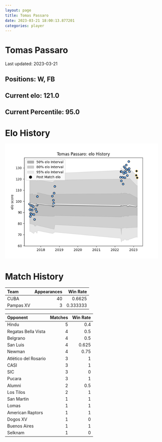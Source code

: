 ```yaml
---  
layout: page  
title: Tomas Passaro  
date: 2023-03-21 18:00:13.877201  
categories: player  
---
```

# Tomas Passaro


Last updated: 2023-03-21
## Positions: W, FB

## Current elo: 121.0

## Current Percentile: 95.0

# Elo History


![elo history](history_TomasPassaro.png)
# Match History


| Team      |   Appearances |   Win Rate |
|:----------|--------------:|-----------:|
| CUBA      |            40 |   0.6625   |
| Pampas XV |             3 |   0.333333 |

| Opponent             |   Matches |   Win Rate |
|:---------------------|----------:|-----------:|
| Hindu                |         5 |      0.4   |
| Regatas Bella Vista  |         4 |      0.5   |
| Belgrano             |         4 |      0.5   |
| San Luis             |         4 |      0.625 |
| Newman               |         4 |      0.75  |
| Atlético del Rosario |         3 |      1     |
| CASI                 |         3 |      1     |
| SIC                  |         3 |      0     |
| Pucara               |         3 |      1     |
| Alumni               |         2 |      0.5   |
| Los Tilos            |         2 |      1     |
| San Martin           |         1 |      1     |
| Lomas                |         1 |      1     |
| American Raptors     |         1 |      1     |
| Dogos XV             |         1 |      0     |
| Buenos Aires         |         1 |      1     |
| Selknam              |         1 |      0     |